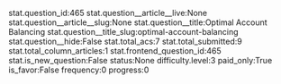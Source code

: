 stat.question_id:465
stat.question__article__live:None
stat.question__article__slug:None
stat.question__title:Optimal Account Balancing
stat.question__title_slug:optimal-account-balancing
stat.question__hide:False
stat.total_acs:7
stat.total_submitted:9
stat.total_column_articles:1
stat.frontend_question_id:465
stat.is_new_question:False
status:None
difficulty.level:3
paid_only:True
is_favor:False
frequency:0
progress:0
